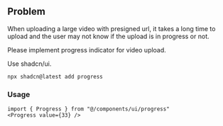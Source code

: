## Problem
When uploading a large video with presigned url, it takes a long time to upload and the user may not know if the upload is in progress or not.

Please implement progress indicator for video upload.

Use shadcn/ui.

```
npx shadcn@latest add progress
```

### Usage
```
import { Progress } from "@/components/ui/progress"
<Progress value={33} />
```

